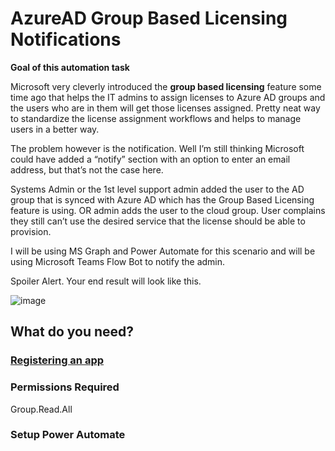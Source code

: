 # AzureAD Group Based Licensing Notifications

**Goal of this automation task**

Microsoft very cleverly introduced the **group based licensing** feature some time ago that helps the IT admins to assign licenses to Azure AD groups and the users who are in them will get those licenses assigned. Pretty neat way to standardize the license assignment workflows and helps to manage users in a better way.

The problem however is the notification. Well I’m still thinking Microsoft could have added a “notify” section with an option to enter an email address, but that’s not the case here.

Systems Admin or the 1st level support admin added the user to the AD group that is synced with Azure AD which has the Group Based Licensing feature is using. OR admin adds the user to the cloud group.
User complains they still can’t use the desired service that the license should be able to provision.

I will be using MS Graph and Power Automate for this scenario and will be using Microsoft Teams Flow Bot to notify the admin.

Spoiler Alert. Your end result will look like this.

![image](https://user-images.githubusercontent.com/98259062/180668973-19b799bc-3f42-4dc5-a611-29b26f1184bc.png)

## What do you need?

### [Registering an app]([https://github.com/shehanperera85/Power-Automate-Nuggets/blob/main/1.%20Setting%20up%20MS%20Graph%20Permissions.md](https://github.com/shehanperera85/Power-Automate-Nuggets/blob/main/1.%20Setting%20up%20MS%20Graph%20Permissions.md#1-register-power-automate-as-an-azure-ad-app))

### Permissions Required
Group.Read.All

### Setup Power Automate
